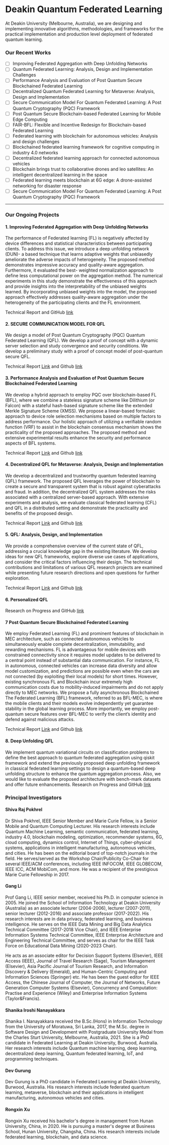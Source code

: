 # Deakin Quantum Federated Learning
At Deakin University (Melbourne, Australia), we are designing and implementing innovative algorithms, methodologies, and frameworks for the practical implementation and production level deployment of federated quantum learning. 

###  **Our Recent Works**

- [ ] Improving Federated Aggregation with Deep Unfolding Networks 
- [ ] Quantum Federated Learning: Analysis, Design and Implementation Challenges 
- [ ] Performance Analysis and Evaluation of Post Quantum Secure Blockchained Federated Learning 
- [ ] Decentralized Quantum Federated Learning for Metaverse: Analysis, Design and Implementation 
- [ ] Secure Communication Model For Quantum Federated Learning: A Post Quantum Cryptography (PQC) Framework 
- [ ] Post Quantum Secure Blockchain-based Federated Learning for Mobile Edge Computing
- [ ] FAIR-BFL: Flexible and Incentive Redesign for Blockchain-based Federated Learning 
- [ ] Federated learning with blockchain for autonomous vehicles: Analysis and design challenges
- [ ] Blockchained federated learning framework for cognitive computing in industry 4.0 networks
- [ ] Decentralized federated learning approach for connected autonomous vehicles
- [ ] Blockchain brings trust to collaborative drones and leo satellites: An intelligent decentralized learning in the space
- [ ] Federated learning meets blockchain at 6G edge: A drone-assisted networking for disaster response
- [ ] Secure Communication Model For Quantum Federated Learning: A Post Quantum Cryptography (PQC) Framework

---
### Our Ongoing Projects

#### 1. Improving Federated Aggregation with Deep Unfolding Networks
The performance of Federated learning (FL) is negatively affected by device differences and statistical
characteristics between participating clients. To address this issue, we introduce a deep unfolding network (DUN)-
a based technique that learns adaptive weights that unbiasedly ameliorate the adverse impacts of heterogeneity. The
proposed method demonstrates impressive accuracy and quality-aware aggregation. Furthermore, it evaluated the best-
weighted normalization approach to define less computational power on the aggregation method. The numerical
experiments in this study demonstrate the effectiveness of this approach and provide insights into the
interpretability of the unbiased weights learned. By incorporating unbiased weights into the model, the proposed
approach effectively addresses quality-aware aggregation under the heterogeneity of the participating clients and the FL environment.

Technical Report and GitHub [link](https://github.com/shanikairoshi/Improved_DUN_basedFL_Aggregation.git)

#### 2. SECURE COMMUNICATION MODEL FOR QFL
 We design a model of Post Quantum Cryptography (PQC) Quantum Federated
Learning (QFL). We develop a proof of concept with a dynamic server selection
and study convergence and security conditions. We develop a preliminary study
with a proof of concept model of post-quantum secure QFL.

Technical Report [Link](https://openreview.net/pdf?id=xZGPLvRpf4N) and Github [link](https://github.com/s222416822/PQC-QFL-Model)

#### 3. Performance Analysis and Evaluation of Post Quantum Secure Blockchained Federated Learning
 We develop a hybrid approach to employ PQC over blockchain-based FL (BFL), where we combine a stateless signature scheme like Dilithium (or Falcon) with a stateful hash-based signature scheme like the extended Merkle Signature Scheme (XMSS). We propose a linear-based formulaic approach to device role selection mechanisms based on multiple factors to address performance. Our holistic approach of utilizing a verifiable random function (VRF) to assist in the blockchain consensus mechanism shows the practicality of the proposed approaches. The proposed method and extensive experimental results enhance the security and performance aspects of BFL systems.

Technical Report [Link](https://arxiv.org/abs/2306.14772) and Github [link](https://github.com/s222416822/Post-Quantum-Secure-BFL)


#### 4. Decentralized QFL for Metaverse: Analysis, Design and Implementation
We develop a decentralized and trustworthy quantum federated learning (QFL) framework. The proposed QFL leverages the power of blockchain to create a secure and transparent system that is robust against cyberattacks and fraud. In addition, the decentralized QFL system addresses the risks associated with a centralized server-based approach. With extensive experiments and analysis, we evaluate classical federated learning (CFL) and QFL in a distributed setting and demonstrate the practicality and benefits of the proposed design. 

Technical Report [Link](https://arxiv.org/abs/2306.11297) and Github [link](https://github.com/s222416822/BQFL)


#### 5. QFL: Analysis, Design, and Implementation
We provide a comprehensive overview of the current state of QFL, addressing a crucial knowledge gap in the existing literature. We develop ideas for new QFL frameworks, explore diverse use cases of applications, and consider the critical factors influencing their design. The technical contributions and limitations of various QFL research projects are examined while presenting future research directions and open questions for further exploration.

Technical Report [Link](https://arxiv.org/abs/2306.15708) and Github [link](https://github.com/s222416822/QFL)


#### 6. Personalized QFL
Research on Progress and GitHub [link](https://github.com/s222416822/PQF)

#### 7 Post Quantum Secure Blockchained Federated Learning
We employ Federated Learning (FL) and prominent features of blockchain in MEC architecture, such
as connected autonomous vehicles to simultaneously enable complete decentralization, immutability, and rewarding mechanisms.
FL is advantageous for mobile devices with constrained connectivity since it requires model updates to be delivered to a central
point instead of substantial data communication. For instance, FL in autonomous, connected vehicles can increase data
diversity and allow model customization, and predictions are possible even when the cars are not connected (by exploiting their local models) for short times. However, existing synchronous FL and Blockchain incur extremely high communication costs
due to mobility-induced impairments and do not apply directly to MEC networks. We propose a fully asynchronous Blockchained
The Federated Learning (BFL) framework, referred to as BFL-MEC, is where the mobile clients and their models evolve independently yet guarantee stability in the global learning process. More importantly, we employ post-quantum secure features over BFL-MEC to verify the client’s identity and defend against malicious attacks. 

Technical Report [Link](https://arxiv.org/pdf/2302.13258.pdf) and Github [link](https://github.com/WhiteByeBye/Post-Quantum-Secure-Blockchained-Federated-Learning)

#### 8. Deep Unfolding QFL
We implement quantum variational circuits on classification problems to define the best approach to quantum federated aggregation using qiskit framework and extend the previously proposed deep unfolding framework in classical federated learning settings to design a quantum-based deep unfolding structure to enhance the quantum aggregation process. Also, we would like to evaluate the proposed architecture with bench-mark datasets and offer future enhancements.
Research on Progress and GitHub [link](https://github.com/shanikairoshi/QFL-with-DUN)

###  **Principal Investigators**

####  Shiva Raj Pokhrel 
Dr Shiva Pokhrel, IEEE Senior Member and Marie Curie Fellow, is a Senior Mobile and Quantum Computing Lecturer. His research interests include Quantum Machine Learning, semantic communication, federated learning, industry 4.0, blockchain modeling, optimization, recommender systems, 6G, cloud computing, dynamics control, Internet of Things, cyber-physical systems, applications in intelligent manufacturing, autonomous vehicles, and cities. He has been on the editorial board of top-notch journals in the field. He 
serves/served as the Workshop Chair/Publicity Co-Chair for several IEEE/ACM conferences, including IEEE INFOCOM, IEEE 
GLOBECOM, IEEE ICC, ACM MobiCom, and more.  He was a recipient of the prestigious  Marie Curie Fellowship in 2017.

#### Gang Li
Prof Gang Li, IEEE senior member, received his Ph.D. in computer science in 2005. He joined the School of Information Technology at Deakin University (Australia) as an associate lecturer (2004-2006), lecturer (2007-2011), senior lecturer (2012-2016) and associate professor (2017-2022).  His research interests are in data privacy, federated learning, and business intelligence. He serves on the IEEE Data Mining and Big Data Analytics Technical Committee (2017-2018 Vice Chair), and IEEE Enterprise Information Systems Technical Committee, IEEE Enterprise Architecture and Engineering Technical Committee, and serves as chair for the IEEE Task Force on Educational Data Mining (2020-2023 Chair).

He acts as an associate editor for Decision Support Systems (Elsevier), IEEE Access (IEEE), Journal of Travel Research (Sage), Tourism Management (Elsevier), Asia Pacific Journal of Tourism Research, and Information Discovery & Delivery (Emerald), and Human-Centric Computing and Information Sciences (Springer) etc. He has been the guest editor for IEEE Access, the Chinese Journal of Computer, the Journal of Networks, Future Generation Computer Systems (Elsevier), Concurrency and Computation: Practise and Experience (Wiley) and Enterprise Information Systems (Taylor&Francis).


#### Shanika Iroshi Nanayakkara
Shanika I. Nanayakkara received the B.Sc.(Hons) in Information Technology from the University of Moratuwa, Sri 
Lanka, 2017, the M.Sc. degree in Software Design and Development with Postgraduate University Medal from the Charles 
Sturt University, Melbourne, Australia, 2021. She is a PhD candidate in Federated Learning at Deakin University, 
Burwood, Australia. Her research interests include Quantum machine learning, deep learning, decentralized deep 
learning, Quantum federated learning, IoT, and programming techniques.


#### Dev Gurung
Dev Gurung is a PhD candidate in Federated Learning at Deakin University, Burwood, Australia. His research interests include federated quantum learning, metaverse, blockchain and their applications in intelligent manufacturing, autonomous vehicles and cities.

#### Rongxin Xu 
Rongxin Xu received his bachelor's degree in management from Hunan University, China, in 2020. He is pursuing a master's degree at Business School, Hunan University, Changsha, China. His research interests include federated learning, blockchain, and data science.
